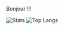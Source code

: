 Bonjour !!!

![Stats](https://github-readme-stats.vercel.app/api?username=4ndr01&count_private=true&theme=dark&hide=stars)
![Top Langs](https://github-readme-stats.vercel.app/api/top-langs/?username=4ndr01&layout=compact&langs_count=10&theme=dark)
